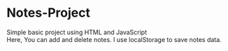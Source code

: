 # Notes-Project

Simple basic project using HTML and JavaScript <br/>
Here, You can add and delete notes. I use localStorage to save notes data. 
